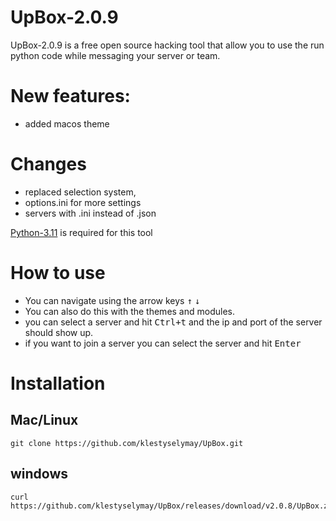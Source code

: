 # UpBox-2.0.9
UpBox-2.0.9 is a free open source hacking tool that allow you to use the run python code while messaging your server or team.

# New features:
- added macos theme

# Changes
- replaced selection system,
- options.ini for more settings
- servers with .ini instead of .json

[Python-3.11](https://www.python.org/downloads/release/python-3110/) is required for this tool

# How to use
- You can navigate using the arrow keys <kbd>↑</kbd> <kbd>↓</kbd>
- You can also do this with the themes and modules.
- you can select a server and hit <kbd>Ctrl+t</kbd> and the ip and port of the server should show up.
- if you want to join a server you can select the server and hit <kbd>Enter</kbd>


# Installation
## Mac/Linux
    git clone https://github.com/klestyselymay/UpBox.git

## windows
    curl https://github.com/klestyselymay/UpBox/releases/download/v2.0.8/UpBox.zip
